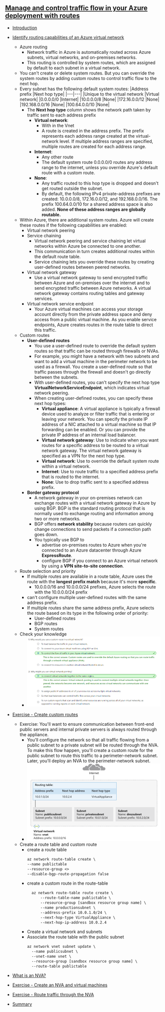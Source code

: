 ## [Manage and control traffic flow in your Azure deployment with routes](https://docs.microsoft.com/en-au/learn/modules/control-network-traffic-flow-with-routes/index)
- [Introduction](https://docs.microsoft.com/en-au/learn/modules/control-network-traffic-flow-with-routes/1-introduction)
- [Identify routing capabilities of an Azure virtual network](https://docs.microsoft.com/en-au/learn/modules/control-network-traffic-flow-with-routes/2-azure-virtual-network-route)
  - Azure routing
    - Network traffic in Azure is automatically routed across Azure subnets, virtual networks, and on-premises networks. 
    - This routing is controlled by system routes, which are assigned by default to each subnet in a virtual network.
  - You can't create or delete system routes. But you can override the system routes by adding custom routes to control traffic flow to the next hop.
  - Every subnet has the following default system routes:
    |Address prefix	|Next hop type|
    |---|---|
    |Unique to the virtual network	|Virtual network|
    |0.0.0.0/0	|Internet|
    |10.0.0.0/8	|None|
    |172.16.0.0/12	|None|
    |192.168.0.0/16	|None|
    |100.64.0.0/10	|None|
      - The **Next hop type** column shows the network path taken by traffic sent to each address prefix
        - **Virtual network**: 
          - With in the Vnet
          - A route is created in the address prefix. The prefix represents each address range created at the virtual-network level. If multiple address ranges are specified, multiple routes are created for each address range.
        - **Internet**: 
          - Any other route
          - The default system route 0.0.0.0/0 routes any address range to the internet, unless you override Azure's default route with a custom route.
        - **None**: 
          - Any traffic routed to this hop type is dropped and doesn't get routed outside the subnet. 
          - By default, the following IPv4 private-address prefixes are created: 10.0.0.0/8, 172.16.0.0/12, and 192.168.0.0/16. The prefix 100.64.0.0/10 for a shared address space is also added. **None of these address ranges are globally routable.**
  - Within Azure, there are additional system routes. Azure will create these routes if the following capabilities are enabled:
    - Virtual network peering
    - Service chaining
      - Virtual network peering and service chaining let virtual networks within Azure be connected to one another. 
      - This communication in turn creates additional routes within the default route table. 
      - Service chaining lets you override these routes by creating user-defined routes between peered networks.
    - Virtual network gateway
      - Use a virtual network gateway to send encrypted traffic between Azure and on-premises over the internet and to send encrypted traffic between Azure networks. A virtual network gateway contains routing tables and gateway services.
    - Virtual network service endpoint
      - Your Azure virtual machines can access your storage account directly from the private address space and deny access from a public virtual machine. As you enable service endpoints, Azure creates routes in the route table to direct this traffic.
  - Custom routes
    - **User-defined routes**
      - You use a user-defined route to override the default system routes so that traffic can be routed through firewalls or NVAs.
      - For example, you might have a network with two subnets and want to add a virtual machine in the perimeter network to be used as a firewall. You create a user-defined route so that traffic passes through the firewall and doesn't go directly between the subnets.
      - With user-defined routes, you can't specify the next hop type **VirtualNetworkServiceEndpoint**, which indicates virtual network peering.
      - When creating user-defined routes, you can specify these next hop types:
        - **Virtual appliance**: A virtual appliance is typically a firewall device used to analyze or filter traffic that is entering or leaving your network. You can specify the private IP address of a NIC attached to a virtual machine so that IP forwarding can be enabled. Or you can provide the private IP address of an internal load balancer.
        - **Virtual network gateway**: Use to indicate when you want routes for a specific address to be routed to a virtual network gateway. The virtual network gateway is specified as a VPN for the next hop type.
        - **Virtual network**: Use to override the default system route within a virtual network.
        - **Internet**: Use to route traffic to a specified address prefix that is routed to the internet.
        - **None**: Use to drop traffic sent to a specified address prefix.
    - **Border gateway protocol**
      - A network gateway in your on-premises network can exchange routes with a virtual network gateway in Azure by using BGP. BGP is the standard routing protocol that is normally used to exchange routing and information among two or more networks.
      - BGP offers **network stability** because routers can quickly change connections to send packets if a connection path goes down.
      - You typically use BGP to 
        - advertise on-premises routes to Azure when you're connected to an Azure datacenter through Azure **ExpressRoute**. 
        - configure BGP if you connect to an Azure virtual network by using a **VPN site-to-site connection**.
  - Route selection and priority
    - If multiple routes are available in a route table, Azure uses the route with the **longest prefix match** because it's more **specific**.
      - 10.0.0.0/16 and 10.0.0.0/24 prefixes, Azure selects the route with the 10.0.0.0/24 prefix
    - can't configure multiple user-defined routes with the same address prefix.
    - If multiple routes share the same address prefix, Azure selects the route based on its type in the following order of priority:
      - User-defined routes
      - BGP routes
      - System routes
  - Check your knowledge
    - ![](2019-11-09-22-47-28.png)
- [Exercise - Create custom routes](https://docs.microsoft.com/en-au/learn/modules/control-network-traffic-flow-with-routes/3-exercise-create-custom-routes)
  - Exercise: You'll want to ensure communication between front-end public servers and internal private servers is always routed through the appliance.
    - You'll configure the network so that all traffic flowing from a public subnet to a private subnet will be routed through the NVA. To make this flow happen, you'll create a custom route for the public subnet to route this traffic to a perimeter-network subnet. Later, you'll deploy an NVA to the perimeter-network subnet.
    - ![](2019-11-09-22-49-28.png)
  - Create a route table and custom route
    - create a route table
      ```
      az network route-table create \
      --name publictable
      --resource-group <>
      --disable-bgp-route-propagation false
      ```
    - create a custom route in the route-table
      ```
        az network route-table route create \
            --route-table-name publictable \
            --resource-group [sandbox resource group name] \
            --name productionsubnet \
            --address-prefix 10.0.1.0/24 \
            --next-hop-type VirtualAppliance \
            --next-hop-ip-address 10.0.2.4
      ```
    - Create a virtual network and subnets
    - Associate the route table with the public subnet
      ```
      az network vnet subnet update \
        --name publicsubnet \
        --vnet-name vnet \
        --resource-group [sandbox resource group name] \
        --route-table publictable
      ```

- [What is an NVA?](https://docs.microsoft.com/en-au/learn/modules/control-network-traffic-flow-with-routes/4-network-virtual-appliances)
- [Exercise - Create an NVA and virtual machines](https://docs.microsoft.com/en-au/learn/modules/control-network-traffic-flow-with-routes/5-exercise-create-nva-vm)
- [Exercise - Route traffic through the NVA](https://docs.microsoft.com/en-au/learn/modules/control-network-traffic-flow-with-routes/6-exercise-route-traffic-through-nva)
- [Summary](https://docs.microsoft.com/en-au/learn/modules/control-network-traffic-flow-with-routes/7-summary)